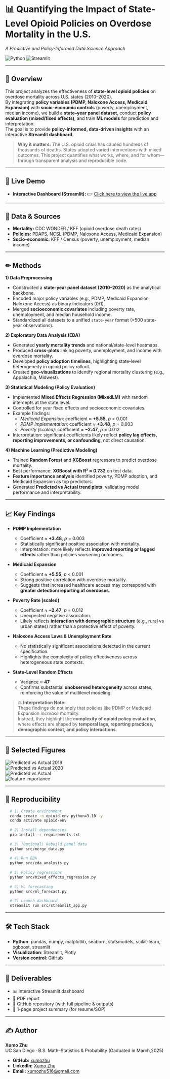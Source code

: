 # 📊 Quantifying the Impact of State-Level Opioid Policies on Overdose Mortality in the U.S.
*A Predictive and Policy-Informed Data Science Approach*

![Python](https://img.shields.io/badge/Python-3.10+-blue.svg)
![Streamlit](https://img.shields.io/badge/Streamlit-dashboard-brightgreen.svg)

---

## 🚀 Overview
This project analyzes the effectiveness of **state-level opioid policies** on overdose mortality across U.S. states (2010–2020).  
By integrating **policy variables (PDMP, Naloxone Access, Medicaid Expansion)** with **socio-economic controls** (poverty, unemployment, median income), we build a **state–year panel dataset**, conduct **policy evaluation (mixed/fixed effects)**, and train **ML models** for prediction and interpretation.  
The goal is to provide **policy-informed, data-driven insights** with an interactive **Streamlit dashboard**.

> **Why it matters:** The U.S. opioid crisis has caused hundreds of thousands of deaths. States adopted varied interventions with mixed outcomes. This project quantifies what works, where, and for whom—through transparent analysis and reproducible code.

---

## 🔗 Live Demo
- **Interactive Dashboard (Streamlit):** 👉 [Click here to view the live app](https://opioid-project-sp39r6jjfkw3nzsw3h8ybt.streamlit.app/)
  
---

## 🔬 Data & Sources
- **Mortality:** CDC WONDER / KFF (opioid overdose death rates)  
- **Policies:** PDAPS, NCSL (PDMP, Naloxone Access, Medicaid Expansion)  
- **Socio-economic:** KFF / Census (poverty, unemployment, median income)  

---

## ✏ Methods

**1) Data Preprocessing**  
- Constructed a **state-year panel dataset (2010–2020)** as the analytical backbone.  
- Encoded major policy variables (e.g., PDMP, Medicaid Expansion, Naloxone Access) as binary indicators (0/1).  
- Merged **socioeconomic covariates** including poverty rate, unemployment, and median household income.  
- Standardized all datasets to a unified `state-year` format (>500 state-year observations).  

**2) Exploratory Data Analysis (EDA)**  
- Generated **yearly mortality trends** and national/state-level heatmaps.  
- Produced **cross-plots** linking poverty, unemployment, and income with overdose mortality.  
- Developed **policy adoption timelines**, highlighting state-level heterogeneity in opioid policy rollout.  
- Created **geo-visualizations** to identify regional mortality clustering (e.g., Appalachia, Midwest).  

**3) Statistical Modeling (Policy Evaluation)**  
- Implemented **Mixed Effects Regression (MixedLM)** with random intercepts at the state level.  
- Controlled for year fixed effects and socioeconomic covariates.  
- Example findings:  
  - *Medicaid Expansion*: coefficient ≈ **+5.55**, *p* < 0.001  
  - *PDMP Implementation*: coefficient ≈ **+3.48**, *p* = 0.003  
  - *Poverty (scaled)*: coefficient ≈ **−2.47**, *p* = 0.012  
- Interpretation: significant coefficients likely reflect **policy lag effects, reporting improvements, or confounding**, not direct causation.  

**4) Machine Learning (Predictive Modeling)**  
- Trained **Random Forest** and **XGBoost** regressors to predict overdose mortality.  
- Best performance: **XGBoost with R² ≈ 0.732** on test data.  
- **Feature importance analysis** identified poverty, PDMP adoption, and Medicaid Expansion as top predictors.  
- Generated **Predicted vs Actual trend plots**, validating model performance and interpretability.
   
---

## 📈 Key Findings

- **PDMP Implementation**  
  - Coefficient ≈ **+3.48**, *p* = 0.003  
  - Statistically significant positive association with mortality.  
  - Interpretation: more likely reflects **improved reporting or lagged effects** rather than policies worsening outcomes.  

- **Medicaid Expansion**  
  - Coefficient ≈ **+5.55**, *p* < 0.001  
  - Strong positive correlation with overdose mortality.  
  - Suggests that increased healthcare access may correspond with **greater detection/reporting of overdoses**.  

- **Poverty Rate (scaled)**  
  - Coefficient ≈ **−2.47**, *p* = 0.012  
  - Unexpected negative association.  
  - Likely reflects **interaction with demographic structure** (e.g., rural vs urban states) rather than a protective effect of poverty.  

- **Naloxone Access Laws & Unemployment Rate**  
  - No statistically significant associations detected in the current specification.  
  - Highlights the complexity of policy effectiveness across heterogeneous state contexts.  

- **State-Level Random Effects**  
  - Variance ≈ **47**  
  - Confirms substantial **unobserved heterogeneity** across states, reinforcing the value of multilevel modeling.  

> ⚖️ **Interpretation Note:**  
> These findings do not imply that policies like PDMP or Medicaid Expansion *increase* mortality.  
> Instead, they highlight the **complexity of opioid policy evaluation**, where effects are shaped by **temporal lags, reporting practices, demographic context, and policy interactions**.  

---

## 📸 Selected Figures
![Predicted vs Actual 2019](outputs/predicted_vs_actual_2019.png)  
![Predicted vs Actual 2020](outputs/predicted_vs_actual_2020.png)  
![Predicted vs Actual ](outputs/predicted_vs_actual.png)  
![feature importance](outputs/feature_importance.png)  

---

## 🔁 Reproducibility
```bash
  # 1) Create environment
  conda create -n opioid-env python=3.10 -y
  conda activate opioid-env
  
  # 2) Install dependencies
  pip install -r requirements.txt
  
  # 3) (Optional) Rebuild panel data
  python src/merge_data.py
  
  # 4) Run EDA
  python src/eda_analysis.py
  
  # 5) Policy regressions
  python src/mixed_effects_regression.py
  
  # 6) ML forecasting
  python src/ml_forecast.py
  
  # 7) Launch dashboard
  streamlit run src/streamlit_app.py
```
---

## 🛠️ Tech Stack
- **Python**: pandas, numpy, matplotlib, seaborn, statsmodels, scikit-learn, xgboost, streamlit  
- **Visualization**: Streamlit, Plotly  
- **Version control**: GitHub  

---

## 📄 Deliverables
- 📊 Interactive Streamlit dashboard  
- 📘 PDF report  
- 📂 GitHub repository (with full pipeline & outputs)  
- 📝 1-page project summary (for resume/SOP)  

---

## ✍️ Author
**Xumo Zhu**  
UC San Diego · B.S. Math–Statistics & Probability (Gaduated in March,2025)  

- **GitHub:** [xumozhu](https://github.com/xumozhu)  
- **LinkedIn:** [Xumo Zhu](https://www.linkedin.com/in/xumo-z-a39b1524b/)  
- **Email:** xumozhu516@gmail.com
